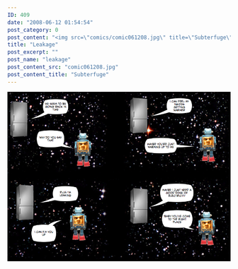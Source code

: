```yaml
---
ID: 409
date: "2008-06-12 01:54:54"
post_category: 0
post_content: "<img src=\"comics/comic061208.jpg\" title=\"Subterfuge\" />"
title: "Leakage"
post_excerpt: ""
post_name: "leakage"
post_content_src: "comic061208.jpg"
post_content_title: "Subterfuge"
---
```



[![Subterfuge](/comics-hi-res/comic061208.jpg)](/comics-hi-res/comic061208.jpg)
